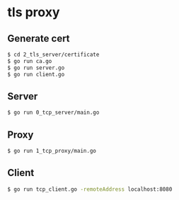 # tls proxy

## Generate cert
```bash
$ cd 2_tls_server/certificate
$ go run ca.go
$ go run server.go
$ go run client.go
```

## Server
```bash
$ go run 0_tcp_server/main.go
```

## Proxy
```bash
$ go run 1_tcp_proxy/main.go
```

## Client
```bash
$ go run tcp_client.go -remoteAddress localhost:8080
```